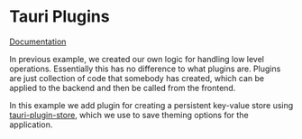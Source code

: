 # Tauri Plugins

[Documentation](https://tauri.app/v1/guides/features/plugin)

In previous example, we created our own logic for handling low level operations. Essentially this has no difference to what plugins are. Plugins are just collection of code that somebody has created, which can be applied to the backend and then be called from the frontend.

In this example we add plugin for creating a persistent key-value store using [tauri-plugin-store](https://github.com/tauri-apps/tauri-plugin-store), which we use to save theming options for the application.

